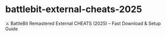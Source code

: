 # battlebit-external-cheats-2025
⚔️ BattleBit Remastered External CHEATS (2025) – Fast Download &amp; Setup Guide
